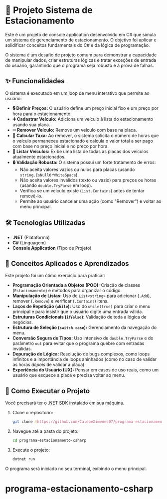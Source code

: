 # 🚗 Projeto Sistema de Estacionamento

Este é um projeto de console application desenvolvido em C# que simula um sistema de gerenciamento de estacionamento. O objetivo foi aplicar e solidificar conceitos fundamentais do C# e da lógica de programação.

O sistema é um desafio de projeto comum para demonstrar a capacidade de manipular dados, criar estruturas lógicas e tratar exceções de entrada do usuário, garantindo que o programa seja robusto e à prova de falhas.

## ✨ Funcionalidades

O sistema é executado em um loop de menu interativo que permite ao usuário:

* **💲 Definir Preços:** O usuário define um preço inicial fixo e um preço por hora para o estacionamento.
* **➕ Cadastrar Veículo:** Adiciona um veículo à lista do estacionamento usando sua placa.
* **➖ Remover Veículo:** Remove um veículo com base na placa.
* **🧾 Calcular Taxa:** Ao remover, o sistema solicita o número de horas que o veículo permaneceu estacionado e calcula o valor total a ser pago com base no preço inicial e no preço por hora.
* **📄 Listar Veículos:** Exibe uma lista de todas as placas dos veículos atualmente estacionados.
* **🔒 Validação Robusta:** O sistema possui um forte tratamento de erros:
    * Não aceita valores vazios ou nulos para placas (usando `string.IsNullOrWhiteSpace`).
    * Não aceita valores inválidos (texto ou vazio) para preços ou horas (usando `double.TryParse` em loop).
    * Verifica se um veículo existe (`List.Contains`) antes de tentar removê-lo.
    * Permite ao usuário cancelar uma ação (como "Remover") e voltar ao menu principal.

## 🛠️ Tecnologias Utilizadas

* **.NET** (Plataforma)
* **C#** (Linguagem)
* **Console Application** (Tipo de Projeto)

## 🧠 Conceitos Aplicados e Aprendizados

Este projeto foi um ótimo exercício para praticar:

* **Programação Orientada a Objetos (POO):** Criação de classes (`Estacionamento`) e métodos para organizar o código.
* **Manipulação de Listas:** Uso de `List<string>` para adicionar (`.Add`), remover (`.Remove`) e verificar (`.Contains`) itens.
* **Laços de Repetição (`while`):** Uso do `while(true)` para criar o menu principal e para insistir que o usuário digite uma entrada válida.
* **Estruturas Condicionais (`if`/`else`):** Validação de toda a lógica de negócios.
* **Estrutura de Seleção (`switch case`):** Gerenciamento da navegação do menu.
* **Conversão Segura de Tipos:** Uso intensivo de `double.TryParse` e do parâmetro `out` para evitar que o programa quebre com entradas inválidas.
* **Depuração de Lógica:** Resolução de bugs complexos, como loops infinitos e a importância de loops aninhados (como no caso de validar as horas *depois* de validar a placa).
* **Experiência do Usuário (UX):** Pensar em casos de uso reais, como um usuário que esquece a placa e precisa voltar ao menu.

## 🚀 Como Executar o Projeto

Você precisará ter o [.NET SDK](https://dotnet.microsoft.com/en-us/download) instalado em sua máquina.

1.  Clone o repositório:
    ```bash
    git clone [https://github.com/CalebeXimenes07/programa-estacionamento-csharp.git](https://github.com/CalebeXimenes07/programa-estacionamento-csharp.git)
    ```

2.  Navegue até a pasta do projeto:
    ```bash
    cd programa-estacionamento-csharp
    ```

3.  Execute o projeto:
    ```bash
    dotnet run
    ```

O programa será iniciado no seu terminal, exibindo o menu principal.
# programa-estacionamento-csharp
